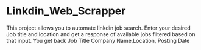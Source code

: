 # Linkdin_Web_Scrapper
This project allows you to automate linkdin job search. Enter your desired Job title and location and get a response of available jobs filtered based on that input. You get back Job Title Company Name,Location, Posting Date
